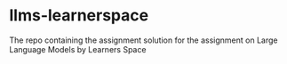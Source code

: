 # llms-learnerspace
The repo containing the assignment solution for the assignment on Large Language Models by Learners Space

